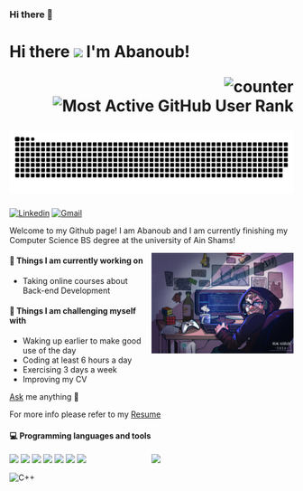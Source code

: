 ### Hi there 👋

<!--
**Abanoub321/Abanoub321** is a ✨ _special_ ✨ repository because its `README.md` (this file) appears on your GitHub profile.
-->

<!-- <div align="center">

### Hi, i'm Abanoub 👋 👨‍💻 
:octocat:

<!-- ![counter](https://en4u5rphp26v6e8.m.pipedream.net)

![Most Active GitHub User Rank](https://enksdv5x6tt42mz.m.pipedream.net) -->

<!-- </div>

~~- 🔭 I’m currently working on Graduation Project 👨‍🎓~~
- 🤔 I’m looking for help with Payment Gatways

<div align="center">

[![Abanoub's github stats](https://github-readme-stats.vercel.app/api?username=Abanoub321&count_private=true&show_icons=true&theme=radical)](https://github.com/anuraghazra/github-readme-stats) -->

<h1 align="left">Hi there  <img src="https://raw.githubusercontent.com/iampavangandhi/iampavangandhi/master/gifs/Hi.gif" width="30px">
I'm Abanoub!
<div align=right>

![counter](https://en4u5rphp26v6e8.m.pipedream.net)
![Most Active GitHub User Rank](https://enksdv5x6tt42mz.m.pipedream.net)

</div>
<div align="center">
  <img  src="https://github.com/abanoub321/abanoub321/blob/main/grid-snake.svg"
       alt="snake" /></a>
</div>
</h1>

[![Linkedin](https://img.shields.io/badge/-LinkedIn-blue?style=flat&logo=Linkedin&logoColor=white)](https://www.linkedin.com/in/abanoub-milad/)
[![Gmail](https://img.shields.io/badge/-Gmail-c14438?style=flat&logo=Gmail&logoColor=white)](mailto:abanoubmilad12@gmail.com)

Welcome to my Github page! I am Abanoub and I am currently finishing my Computer Science BS degree at the university of Ain Shams!  

<img align="right" alt="img" src="https://github.com/abanoub321/abanoub321/blob/main/cover_image.jpg" width="50%" height="auto" />

#### 🌱 Things I am currently working on

- Taking online courses about Back-end Development

#### :muscle: Things I am challenging myself with

- Waking up earlier to make good use of the day
- Coding at least 6 hours a day
- Exercising 3 days a week
- Improving my CV

[Ask](https://github.com/abanoub321/abanoub321/discussions/new?category=q-a) me anything 💭

For more info please refer to my [Resume](https://drive.google.com/file/d/18hnPM4xIm5pXwPvRUgvZrSVydlwkcYBq/view?usp=share_link)

#### :computer: Programming languages and tools

<p>
 <img width="50%" align="right" src="https://github-readme-stats.vercel.app/api?username=abanoub321&show_icons=true&hide_border=true" />

<img src="https://img.shields.io/badge/-JavaScript-eed718?style=flat&logo=javascript&logoColor=ffffff">
<img src="https://img.shields.io/badge/-typescript-0000ff?style=flat&logo=typescript&logoColor=fff">
<img src="https://img.shields.io/badge/-MongoDB-4DB33D?style=flat&logo=mongodb&logoColor=FFFFFF">
<img src="https://img.shields.io/badge/-Express.js-787878?style=flat">
<img src="https://img.shields.io/badge/-Node.js-3C873A?style=flat&logo=Node.js&logoColor=white">
<img src="https://img.shields.io/badge/-GraphQL-e535ab?style=flat&logo=graphql&logoColor=FFFFFF">
<img src="https://img.shields.io/badge/problem-solving-green">

<br>

![C++](https://img.shields.io/badge/c++-%2300599C.svg?style=for-the-badge&logo=c%2B%2B&logoColor=white)
